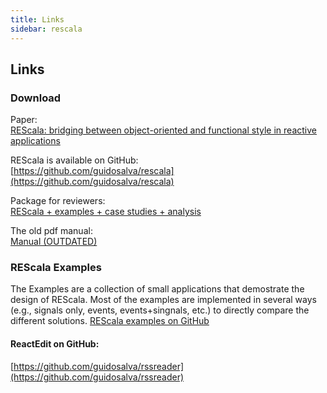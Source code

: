 ```yaml
---
title: Links
sidebar: rescala
---
```

## Links

### Download

Paper:  
[REScala: bridging between object-oriented and functional style in reactive applications](http://dl.acm.org/citation.cfm?id=2577080.2577083)

REScala is available on GitHub:  
[https://github.com/guidosalva/rescala](https://github.com/guidosalva/rescala)

Package for reviewers:  
[REScala + examples + case studies + analysis](http://www.guidosalvaneschi.com/attachments/misc/rescalaws.zip)

The old pdf manual:  
[Manual (OUTDATED)](./manual.pdf)

### REScala Examples
The Examples are a collection of small applications that
demostrate the design of REScala. Most of the examples are
implemented in several ways (e.g., signals only, events,
events+singnals, etc.) to directly compare the different
solutions.
[REScala examples on GitHub](https://github.com/guidosalva/examples)

#### ReactEdit on GitHub:  
[https://github.com/guidosalva/rssreader](https://github.com/guidosalva/rssreader)